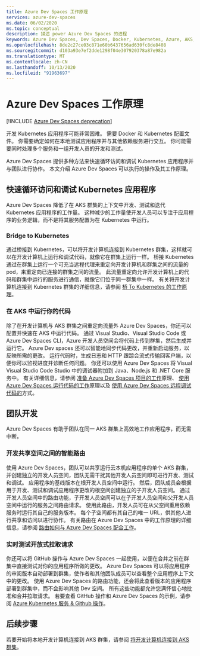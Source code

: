 ```yaml
---
title: Azure Dev Spaces 工作原理
services: azure-dev-spaces
ms.date: 06/02/2020
ms.topic: conceptual
description: 描述 power Azure Dev Spaces 的进程
keywords: Azure Dev Spaces, Dev Spaces, Docker, Kubernetes, Azure, AKS, Azure Kubernetes Service, containers
ms.openlocfilehash: 8de2c27ce03c871e60b6437656ad630fc8de8408
ms.sourcegitcommit: d103a93e7ef2dde1298f04e307920378a87e982a
ms.translationtype: MT
ms.contentlocale: zh-CN
ms.lasthandoff: 10/13/2020
ms.locfileid: "91963697"
---
```

# <a name="how-azure-dev-spaces-works"></a>Azure Dev Spaces 工作原理

[!INCLUDE [Azure Dev Spaces deprecation](../../includes/dev-spaces-deprecation.md)]

开发 Kubernetes 应用程序可能非常困难。 需要 Docker 和 Kubernetes 配置文件。 你需要确定如何在本地测试应用程序并与其他依赖服务进行交互。 你可能需要同时处理多个服务和一组开发人员的开发和测试。

Azure Dev Spaces 提供多种方法来快速循环访问和调试 Kubernetes 应用程序并与团队进行协作。 本文介绍 Azure Dev Spaces 可以执行的操作及其工作原理。

## <a name="rapidly-iterate-and-debug-your-kubernetes-application"></a>快速循环访问和调试 Kubernetes 应用程序

Azure Dev Spaces 降低了在 AKS 群集的上下文中开发、测试和迭代 Kubernetes 应用程序的工作量。 这种减少的工作量使开发人员可以专注于应用程序的业务逻辑，而不是将其服务配置为在 Kubernetes 中运行。

### <a name="bridge-to-kubernetes"></a>Bridge to Kubernetes

通过桥接到 Kubernetes，可以将开发计算机连接到 Kubernetes 群集，这样就可以在开发计算机上运行和调试代码，就像它在群集上运行一样。 桥接 Kubernetes 通过在群集上运行一个可充当远程代理来重定向开发计算机和群集之间的流量的 pod，来重定向已连接的群集之间的流量。 此流量重定向允许开发计算机上的代码和群集中运行的服务进行通信，就像它们位于同一群集中一样。 有关将开发计算机连接到 Kubernetes 群集的详细信息，请参阅 [桥 To Kubernetes 的工作原理][how-it-works-bridge-to-kubernetes]。

### <a name="run-your-code-in-aks"></a>在 AKS 中运行你的代码

除了在开发计算机与 AKS 群集之间重定向流量外 Azure Dev Spaces，你还可以配置并快速在 AKS 中运行代码。 通过 Visual Studio、Visual Studio Code 或 Azure Dev Spaces CLI，Azure 开发人员空间会将代码上传到群集，然后生成并运行它。 Azure Dev spaces 还可以智能地同步代码更改，并重新启动服务，以反映所需的更改。 运行代码时，生成日志和 HTTP 跟踪会流式传输回客户端，以便你可以监视进度并诊断任何问题。 你还可以使用 Azure Dev Spaces 将 Visual Visual Studio Code Studio 中的调试器附加到 Java、Node.js 和 .NET Core 服务中。 有关详细信息，请参阅 [准备 Azure Dev Spaces 项目的工作][how-it-works-prep]原理、 [使用 Azure Dev Spaces 运行代码的工作][how-it-works-up]原理以及 [使用 Azure Dev Spaces 远程调试代码的][how-it-works-remote-debugging]方式。

## <a name="team-development"></a>团队开发

Azure Dev Spaces 有助于团队在同一 AKS 群集上高效地工作应用程序，而无需中断。

### <a name="intelligent-routing-between-dev-spaces"></a>开发共享空间之间的智能路由

使用 Azure Dev Spaces，团队可以共享运行云本机应用程序的单个 AKS 群集，并创建独立的开发人员空间，团队无需干扰其他开发人员空间即可进行开发、测试和调试。 应用程序的基线版本在根开发人员空间中运行。 然后，团队成员会根据用于开发、测试和调试应用程序更改的根空间创建独立的子开发人员空间。 通过开发人员空间中的路由功能，子开发人员空间可以在子开发人员空间和父开发人员空间中运行的服务之间路由请求。 使用此路由，开发人员可在从父空间重用依赖服务时运行其自己的服务版本。 每个子空间都有其自己的唯一 URL，供其他人进行共享和访问以进行协作。 有关路由在 Azure Dev Spaces 中的工作原理的详细信息，请参阅 [路由如何与 Azure Dev Spaces 配合工作][how-it-works-routing]。

### <a name="live-testing-an-open-pull-request"></a>实时测试开放式拉取请求

你还可以将 GitHub 操作与 Azure Dev Spaces 一起使用，以便在合并之前在群集中直接测试对你的应用程序所做的更改。 Azure Dev Spaces 可以将应用程序的审阅版本自动部署到群集，使作者和其他团队成员可以查看整个应用程序上下文中的更改。 使用 Azure Dev Spaces 的路由功能，还会将此查看版本的应用程序部署到群集中，而不会影响其他 Dev 空间。 所有这些功能都允许您满怀信心地批准和合并拉取请求。 若要查看 GitHub 操作和 Azure Dev Spaces 的示例，请参阅 [Azure Kubernetes 服务 & Github 操作][pr-flow]。

## <a name="next-steps"></a>后续步骤

若要开始将本地开发计算机连接到 AKS 群集，请参阅 [将开发计算机连接到 AKS 群集][connect]。


[connect]: https://code.visualstudio.com/docs/containers/bridge-to-kubernetes
[how-it-works-bridge-to-kubernetes]: /visualstudio/containers/overview-bridge-to-kubernetes
[how-it-works-prep]: how-dev-spaces-works-prep.md
[how-it-works-remote-debugging]: how-dev-spaces-works-remote-debugging.md
[how-it-works-routing]: how-dev-spaces-works-routing.md
[how-it-works-up]: how-dev-spaces-works-up.md
[pr-flow]: how-to/github-actions.md
[routing]: #team-development
